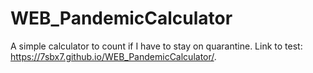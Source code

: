 # WEB_PandemicCalculator
A simple calculator to count if I have to stay on quarantine.
Link to test: https://7sbx7.github.io/WEB_PandemicCalculator/.
